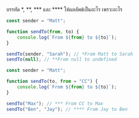บรรทัด \*, \*\*, \*\*\* และ \*\*\*\* ให้ผลลัพธ์เป็นอะไร เพราะอะไร

```js
const sender = "Matt";

function sendTo(from, to) {
    console.log(`From ${from} to ${to}`);
}

sendTo(sender, "Sarah"); // *From Matt to Sarah
sendTo(null); // **From null to undefined
```

```js
const sender = "Matt";

function sendTo(to, from = "CC") {
    console.log(`From ${from} to ${to}`);
}

sendTo("Max"); // *** From CC to Max
sendTo("Ben", "Jay"); // **** From Jay to Ben
```
